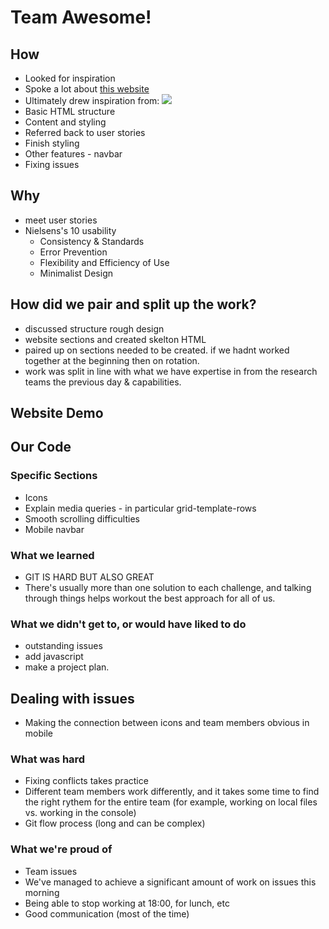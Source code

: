 # Team Awesome!
##  How
- Looked for inspiration
- Spoke a lot about [this website](http://simoncorry.com/portfolio)
- Ultimately drew inspiration from: ![](https://cdn-images-1.medium.com/max/1000/1*xejXp2v-UaWM7vakzJ6uOQ.jpeg)
- Basic HTML structure
- Content and styling
- Referred back to user stories
- Finish styling
- Other features - navbar
- Fixing issues 

## Why
- meet user stories
- Nielsens's 10 usability
    - Consistency & Standards
    - Error Prevention
    - Flexibility and Efficiency of Use
    - Minimalist Design

## How did we pair and split up the work?
- discussed structure rough design
- website sections and created skelton HTML
- paired up on sections needed to be created. if we hadnt worked together  at the beginning then on rotation.
- work was split in line with what we have expertise in from the research teams the previous day & capabilities.
## Website Demo
## Our Code
### Specific Sections
- Icons
- Explain media queries - in particular grid-template-rows
- Smooth scrolling difficulties
- Mobile navbar

### What we learned
- GIT IS HARD BUT ALSO GREAT
- There's usually more than one solution to each challenge, and talking through things helps workout the best approach for all of us.

### What we didn't get to, or would have liked to do

- outstanding issues
- add javascript
- make a project plan.

## Dealing with issues
- Making the connection between icons and team members obvious in mobile

### What was hard
    
- Fixing conflicts takes practice
- Different team members work differently, and it takes some time to find the right rythem for the entire team (for example, working on local files vs. working in the console)
- Git flow process (long and can be complex)

### What we're proud of
- Team issues 
- We've managed to achieve a significant amount of work on issues this morning
- Being able to stop working at 18:00, for lunch, etc
- Good communication (most of the time)




